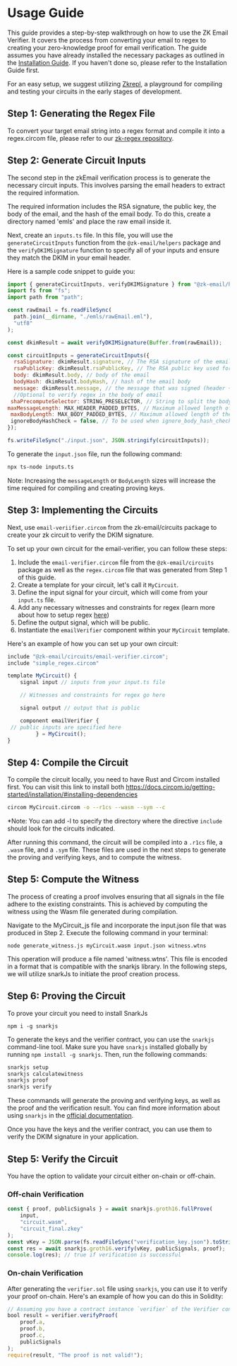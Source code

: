 # Usage Guide

This guide provides a step-by-step walkthrough on how to use the ZK Email Verifier. It covers the process from converting your email to regex to creating your zero-knowledge proof for email verification. The guide assumes you have already installed the necessary packages as outlined in the [Installation Guide](../Installation/README.md). If you haven't done so, please refer to the Installation Guide first.


For an easy setup, we suggest utilizing [Zkrepl](https://github.com/zkemail/zk-regex), a playground for compiling and testing your circuits in the early stages of development.

## Step 1: Generating the Regex File
To convert your target email string into a regex format and compile it into a regex.circom file, please refer to our [zk-regex repository](www.github.com/zkemail/zk-regex).


## Step 2: Generate Circuit Inputs

The second step in the zkEmail verification process is to generate the necessary circuit inputs. This involves parsing the email headers to extract the required information. 

The required information includes the RSA signature, the public key, the body of the email, and the hash of the email body. To do this, create a directory named 'emls' and place the raw email inside it.

Next, create an `inputs.ts` file. In this file, you will use the `generateCircuitInputs` function from the `@zk-email/helpers` package and the `verifyDKIMSignature` function to specify all of your inputs and ensure they match the DKIM in your email header. 

Here is a sample code snippet to guide you:

```javascript
import { generateCircuitInputs, verifyDKIMSignature } from "@zk-email/helpers";
import fs from "fs";
import path from "path";

const rawEmail = fs.readFileSync(
  path.join(__dirname, "./emls/rawEmail.eml"),
  "utf8"
);

const dkimResult = await verifyDKIMSignature(Buffer.from(rawEmail));

const circuitInputs = generateCircuitInputs({
  rsaSignature: dkimResult.signature, // The RSA signature of the email
  rsaPublicKey: dkimResult.rsaPublicKey, // The RSA public key used for verification
  body: dkimResult.body, // body of the email 
  bodyHash: dkimResult.bodyHash, // hash of the email body
  message: dkimResult.message, // the message that was signed (header + bodyHash)
  //Optional to verify regex in the body of email
 shaPrecomputeSelector: STRING_PRESELECTOR, // String to split the body for SHA pre computation 
maxMessageLength: MAX_HEADER_PADDED_BYTES, // Maximum allowed length of the message in circuit
 maxBodyLength: MAX_BODY_PADDED_BYTES, // Maximum allowed length of the body in circuit
 ignoreBodyHashCheck = false, // To be used when ignore_body_hash_check is true in circuit
});

fs.writeFileSync("./input.json", JSON.stringify(circuitInputs));
```

To generate the `input.json` file, run the following command:

```bash
npx ts-node inputs.ts
```

Note: Increasing the `messageLength` or `BodyLength` sizes will increase the time required for compiling and creating proving keys.



## Step 3: Implementing the Circuits
Next, use `email-veriifier.circom` from the zk-email/circuits package to create your zk circuit to verify the DKIM signature.


To set up your own circuit for the email-verifier, you can follow these steps:

1. Include the `email-verifier.circom` file from the `@zk-email/circuits` package as well as the `regex.circom` file that was generated from Step 1 of this guide.
2. Create a template for your circuit, let's call it `MyCircuit`.
3. Define the input signal for your circuit, which will come from your `input.ts` file.
4. Add any necessary witnesses and constraints for regex (learn more about how to setup regex [here]( https://github.com/zkemail/zk-regex))
5. Define the output signal, which will be public.
6. Instantiate the `emailVerifier` component within your `MyCircuit` template.

Here's an example of how you can set up your own circuit:

```javascript
include "@zk-email/circuits/email-verifier.circom";
include "simple_regex.circom"

template MyCircuit() {
    signal input // inputs from your input.ts file

    // Witnesses and constraints for regex go here

    signal output // output that is public

    component emailVerifier {
 // public inputs are specified here
         } = MyCircuit();
}
```

## Step 4: Compile the Circuit

To compile the circuit locally, you need to have Rust and Circom installed first. You can visit this link to install both https://docs.circom.io/getting-started/installation/#installing-dependencies


```bash
circom MyCircuit.circom -o --r1cs --wasm --sym --c 
```
*Note: You can add -l to specify the directory where the directive `include` should look for the circuits indicated.

After running this command, the circuit will be compiled into a `.r1cs` file, a `.wasm` file, and a `.sym` file. These files are used in the next steps to generate the proving and verifying keys, and to compute the witness.

## Step 5: Compute the Witness

The process of creating a proof involves ensuring that all signals in the file adhere to the existing constraints. This is achieved by computing the witness using the Wasm file generated during compilation. 

Navigate to the MyCircuit_js file and incorporate the input.json file that was produced in Step 2. Execute the following command in your terminal:

```
node generate_witness.js myCircuit.wasm input.json witness.wtns

```

This operation will produce a file named 'witness.wtns'. This file is encoded in a format that is compatible with the snarkjs library. In the following steps, we will utilize snarkJs to initiate the proof creation process.

## Step 6: Proving the Circuit

To prove your circuit you need to install SnarkJs

```
npm i -g snarkjs
```



To generate the keys and the verifier contract, you can use the `snarkjs` command-line tool. Make sure you have `snarkjs` installed globally by running `npm install -g snarkjs`. Then, run the following commands:

```bash
snarkjs setup
snarkjs calculatewitness
snarkjs proof
snarkjs verify
```

These commands will generate the proving and verifying keys, as well as the proof and the verification result. You can find more information about using `snarkjs` in the [official documentation](https://github.com/iden3/snarkjs).

Once you have the keys and the verifier contract, you can use them to verify the DKIM signature in your application.

## Step 5: Verify the Circuit
You have the option to validate your circuit either on-chain or off-chain.

### Off-chain Verification

```javascript
const { proof, publicSignals } = await snarkjs.groth16.fullProve(
    input,
    "circuit.wasm",
    "circuit_final.zkey"
);
const vKey = JSON.parse(fs.readFileSync("verification_key.json").toString());
const res = await snarkjs.groth16.verify(vKey, publicSignals, proof);
console.log(res); // true if verification is successful
```

### On-chain Verification

After generating the `verifier.sol` file using `snarkjs`, you can use it to verify your proof on-chain. Here's an example of how you can do this in Solidity:

```javascript
// Assuming you have a contract instance `verifier` of the Verifier contract
bool result = verifier.verifyProof(
    proof.a,
    proof.b,
    proof.c,
    publicSignals
);
require(result, "The proof is not valid!");
```


